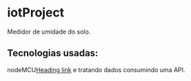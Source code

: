 # iotProject
Medidor de umidade do solo.


## Tecnologias usadas:
nodeMCU[Heading link](https://nodemcu.readthedocs.io/en/master/) e tratando dados consumindo uma API.
